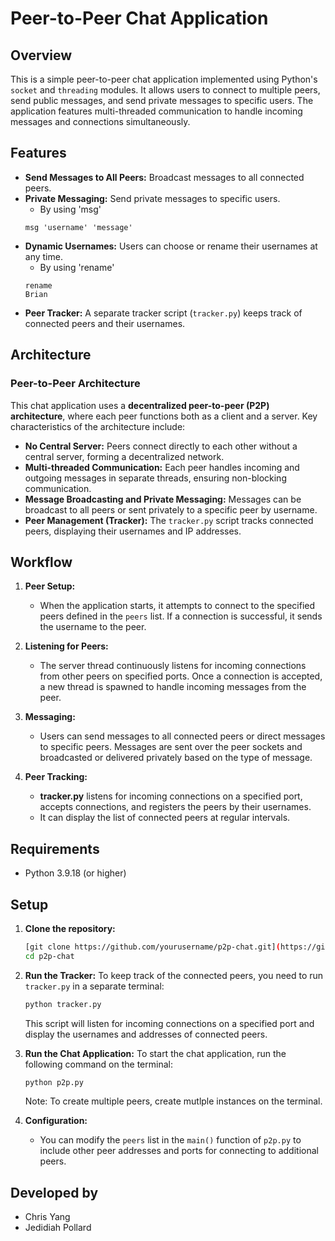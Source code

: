 # Peer-to-Peer Chat Application

## Overview
This is a simple peer-to-peer chat application implemented using Python's `socket` and `threading` modules. It allows users to connect to multiple peers, send public messages, and send private messages to specific users. The application features multi-threaded communication to handle incoming messages and connections simultaneously.

## Features
- **Send Messages to All Peers:** Broadcast messages to all connected peers.
- **Private Messaging:** Send private messages to specific users.
   - By using 'msg'
   ```Example:
   msg 'username' 'message'
   ```
- **Dynamic Usernames:** Users can choose or rename their usernames at any time.
   - By using 'rename'
   ```Example
   rename
   Brian
   ```
- **Peer Tracker:** A separate tracker script (`tracker.py`) keeps track of connected peers and their usernames.

## Architecture

### Peer-to-Peer Architecture

This chat application uses a **decentralized peer-to-peer (P2P) architecture**, where each peer functions both as a client and a server. Key characteristics of the architecture include:

- **No Central Server:** Peers connect directly to each other without a central server, forming a decentralized network.
- **Multi-threaded Communication:** Each peer handles incoming and outgoing messages in separate threads, ensuring non-blocking communication.
- **Message Broadcasting and Private Messaging:** Messages can be broadcast to all peers or sent privately to a specific peer by username.
- **Peer Management (Tracker):** The `tracker.py` script tracks connected peers, displaying their usernames and IP addresses.

## Workflow

1. **Peer Setup:**
   - When the application starts, it attempts to connect to the specified peers defined in the `peers` list. If a connection is successful, it sends the username to the peer.
   
2. **Listening for Peers:**
   - The server thread continuously listens for incoming connections from other peers on specified ports. Once a connection is accepted, a new thread is spawned to handle incoming messages from the peer.

3. **Messaging:**
   - Users can send messages to all connected peers or direct messages to specific peers. Messages are sent over the peer sockets and broadcasted or delivered privately based on the type of message.

4. **Peer Tracking:**
   - **tracker.py** listens for incoming connections on a specified port, accepts connections, and registers the peers by their usernames.
   - It can display the list of connected peers at regular intervals.

## Requirements

- Python 3.9.18 (or higher)

## Setup

1. **Clone the repository:**
   ```bash
   [git clone https://github.com/yourusername/p2p-chat.git](https://github.com/Cyang18/conf-chat.git)
   cd p2p-chat
   ```

2. **Run the Tracker:**
   To keep track of the connected peers, you need to run `tracker.py` in a separate terminal:
   ```bash
   python tracker.py
   ```
   This script will listen for incoming connections on a specified port and display the usernames and addresses of connected peers.

3. **Run the Chat Application:**
   To start the chat application, run the following command on the terminal:
   ```bash
   python p2p.py
   ```
   Note: To create multiple peers, create mutlple instances on the terminal.
   
5. **Configuration:**
   - You can modify the `peers` list in the `main()` function of `p2p.py` to include other peer addresses and ports for connecting to additional peers.

## Developed by
- Chris Yang
- Jedidiah Pollard
